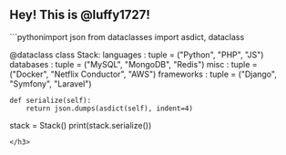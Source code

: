 <!-- Zero width character is used to put extra blank lines before and after code -->

<h3>
<h2>Hey! This is @luffy1727!</h2>
```python
​
import json
from dataclasses import asdict, dataclass


@dataclass
class Stack:
    languages   : tuple = ("Python", "PHP", "JS")
    databases   : tuple = ("MySQL", "MongoDB", "Redis")
    misc        : tuple = ("Docker", "Netflix Conductor", "AWS")
    frameworks  : tuple = ("Django", "Symfony", "Laravel")

    def serialize(self):
        return json.dumps(asdict(self), indent=4)


stack = Stack()
print(stack.serialize())
​
```
</h3>

